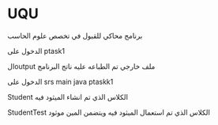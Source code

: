 # UQU
برنامج محاكي للقبول في تخصص علوم الحاسب

الدخول على ptask1

الoutput ملف خارجي تم الطباعه عليه ناتج البرنامج

الدخول على
srs
main
java
ptaskk1


Student الكلاس الذي تم انشاء الميثود فيه

StudentTest الكلاس الذي تم استعمال الميثود فيه ويتضمن المين موثود
